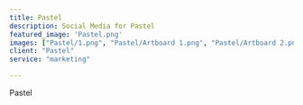 ```yaml
---
title: Pastel
description: Social Media for Pastel
featured_image: 'Pastel.png'
images: ["Pastel/1.png", "Pastel/Artboard 1.png", "Pastel/Artboard 2.png", "Pastel/Artboard 3.png", "Pastel/Artboard 5.png", "Pastel/Artboard 6.png", "Pastel/Artboard 7.png","Pastel/Artboard 9.png","Pastel/Artboard 10.png","Pastel/Artboard 11.png","Pastel/Artboard 12.png","Pastel/Artboard 13.png","Pastel/Artboard 14.png","Pastel/Artboard 15.png","Pastel/Artboard 16.png"]
client: "Pastel"
service: "marketing"

---
```

Pastel
